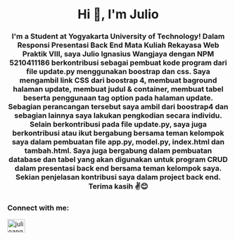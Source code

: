 <h1 align="center">Hi 👋, I'm Julio</h1>
<h3 align="center">I'm a Student at Yogyakarta University of Technology! Dalam Responsi Presentasi Back End Mata Kuliah Rekayasa Web Praktik VIII, saya Julio Ignasius Wangjaya dengan NPM 5210411186 berkontribusi sebagai pembuat kode program dari file update.py menggunakan boostrap dan css. Saya mengambil link CSS dari boostrap 4, membuat baground halaman update, membuat judul & container, membuat tabel beserta penggunaan tag option pada halaman update. Sebagian perancangan tersebut saya ambil dari boostrap4 dan sebagian lainnya saya lakukan pengkodian secara individu. Selain berkontribusi pada file update.py, saya juga berkontribusi atau ikut bergabung bersama teman kelompok saya dalam pembuatan file app.py, model.py, index.html dan tambah.html. Saya juga bergabung dalam pembuatan database dan tabel yang akan digunakan untuk program CRUD dalam presentasi back end bersama teman kelompok saya. Sekian penjelasan kontribusi saya dalam project back end. Terima kasih ✌😊</h3>

<h3 align="left">Connect with me:</h3>
<p align="left">
<a href="https://instagram.com/julioangr" target="blank"><img align="center" src="https://raw.githubusercontent.com/rahuldkjain/github-profile-readme-generator/master/src/images/icons/Social/instagram.svg" alt="julioangr" height="30" width="40" /></a>
</p>
